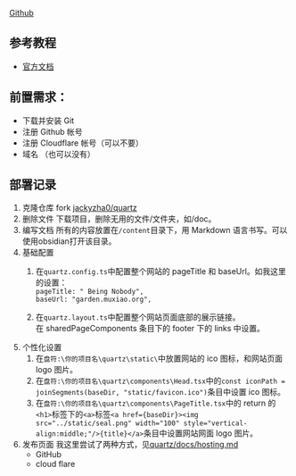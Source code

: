 [Github](https://github.com/jackyzha0/quartz)

## 参考教程

- [官方文档](https://quartz.jzhao.xyz/)

## 前置需求：

- 下载并安装 Git
- 注册 Github 帐号
- 注册 Cloudflare 帐号（可以不要）
- 域名 （也可以没有）

## 部署记录

1. 克隆仓库
	fork [jackyzha0/quartz](https://github.com/jackyzha0/quartz)
2. 删除文件
	下载项目，删除无用的文件/文件夹，如/doc。
3. 编写文档
	所有的内容放置在`/content`目录下，用 Markdown 语言书写。可以使用obsidian打开该目录。
4. 基础配置
	1. 在`quartz.config.ts`中配置整个网站的 pageTitle 和 baseUrl。如我这里的设置：  
	    `pageTitle: " Being Nobody",`  
	    `baseUrl: "garden.muxiao.org",`
    
	2. 在`quartz.layout.ts`中配置整个网站页面底部的展示链接。  
	    在 sharedPageComponents 条目下的 footer 下的 links 中设置。
5. 个性化设置
	1. 在`盘符:\你的项目名\quartz\static\`中放置网站的 ico 图标，和网站页面 logo 图片。
	2. 在`盘符:\你的项目名\quartz\components\Head.tsx`中的`const iconPath = joinSegments(baseDir, "static/favicon.ico")`条目中设置 ico 图标。
	3. 在`盘符:\你的项目名\quartz\components\PageTitle.tsx`中的 return 的`<h1>`标签下的`<a>`标签`<a href={baseDir}><img src="../static/seal.png" width="100" style="vertical-align:middle;"/>{title}</a>`条目中设置网站网面 logo 图片。
6. 发布页面
	我这里尝试了两种方式，见[quartz/docs/hosting.md](https://quartz.jzhao.xyz/hosting)
	- GitHub
	- cloud flare